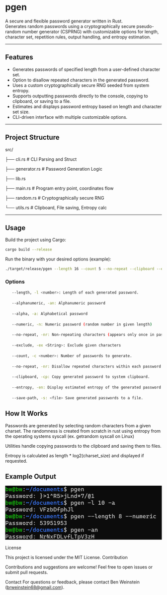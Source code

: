# pgen

A secure and flexible password generator written in Rust.  
Generates random passwords using a cryptographically secure pseudo-random number generator (CSPRNG) with customizable options for length, character set, repetition rules, output handling, and entropy estimation.

---

## Features

- Generates passwords of specified length from a user-defined character set.
- Option to disallow repeated characters in the generated password.
- Uses a custom cryptographically secure RNG seeded from system entropy.
- Supports outputting passwords directly to the console, copying to clipboard, or saving to a file.
- Estimates and displays password entropy based on length and character set size.
- CLI-driven interface with multiple customizable options.

---

## Project Structure

src/

├── cli.rs # CLI Parsing and Struct

├── generator.rs # Password Generation Logic

├── lib.rs

├── main.rs # Program entry point, coordinates flow

├── random.rs # Cryptographically secure RNG

└── utils.rs # Clipboard, File saving, Entropy calc

---

## Usage

Build the project using Cargo:

```bash
cargo build --release
```

Run the binary with your desired options (example):

```bash
./target/release/pgen --length 16 --count 5 --no-repeat --clipboard --entropy
```

### Options
```bash
   --length, -l <number>: Length of each generated password.

   --alphanumeric, -an: Alphanumeric password

   --alpha, -a: Alphabetical password

   --numeric, -n: Numeric password (random number in given length)

   --no-repeat, -nr: Non-repeating characters (appears only once in password)

   --exclude, -ex <String>: Exclude given characters

   --count, -c <number>: Number of passwords to generate.

   --no-repeat, -nr: Disallow repeated characters within each password.

   --clipboard, -cp: Copy generated password to system clipboard.

   --entropy, -en: Display estimated entropy of the generated password.

   --save-path, -s: <file> Save generated passwords to a file.
```
## How It Works

Passwords are generated by selecting random characters from a given charset. The randomness is created from scratch in rust using entropy from the operating systems syscall (ex. getrandom syscall on Linux)


Utilities handle copying passwords to the clipboard and saving them to files.

Entropy is calculated as length * log2(charset_size) and displayed if requested.

## Example Output

![](example_usage.png)

License

This project is licensed under the MIT License.
Contribution

Contributions and suggestions are welcome! Feel free to open issues or submit pull requests.

Contact
For questions or feedback, please contact Ben Weinstein (brweinstein68@gmail.com).